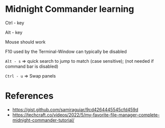 # Midnight Commander learning

Ctrl - key

Alt - key

Mouse should work

F10 used by the Terminal-Window can typically be disabled

`Alt - s` => quick search to jump to match (case sensitive); (not needed if command bar is disabled)

`Ctrl - u` => Swap panels


# References
- https://gist.github.com/samiraguiar/9cd4264445545cfd459d
- https://techcraft.co/videos/2022/5/my-favorite-file-manager-complete-midnight-commander-tutorial/
